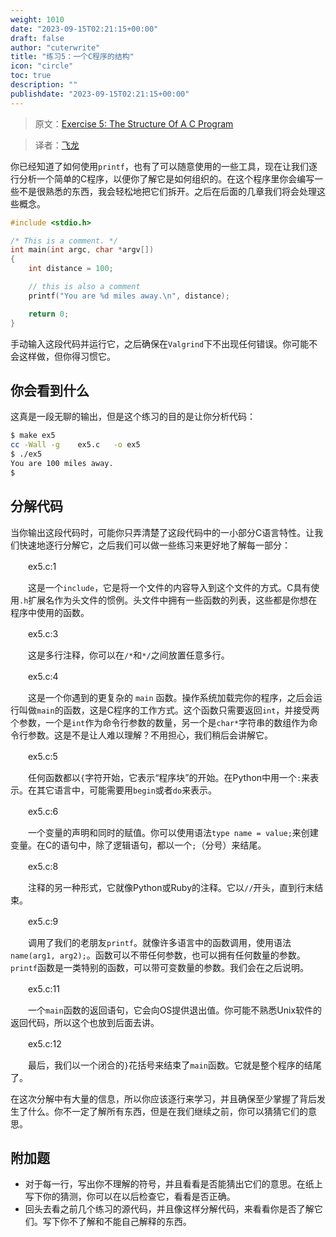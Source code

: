 ```yaml
---
weight: 1010
date: "2023-09-15T02:21:15+00:00"
draft: false
author: "cuterwrite"
title: "练习5：一个C程序的结构"
icon: "circle"
toc: true
description: ""
publishdate: "2023-09-15T02:21:15+00:00"
---
```




> 原文：[Exercise 5: The Structure Of A C Program](http://c.learncodethehardway.org/book/ex5.html)

> 译者：[飞龙](https://github.com/wizardforcel)

你已经知道了如何使用`printf`，也有了可以随意使用的一些工具，现在让我们逐行分析一个简单的C程序，以便你了解它是如何组织的。在这个程序里你会编写一些不是很熟悉的东西，我会轻松地把它们拆开。之后在后面的几章我们将会处理这些概念。

```c
#include <stdio.h>

/* This is a comment. */
int main(int argc, char *argv[])
{
    int distance = 100;

    // this is also a comment
    printf("You are %d miles away.\n", distance);

    return 0;
}
```

手动输入这段代码并运行它，之后确保在`Valgrind`下不出现任何错误。你可能不会这样做，但你得习惯它。

## 你会看到什么

这真是一段无聊的输出，但是这个练习的目的是让你分析代码：

```sh
$ make ex5
cc -Wall -g    ex5.c   -o ex5
$ ./ex5
You are 100 miles away.
$
```

## 分解代码

当你输出这段代码时，可能你只弄清楚了这段代码中的一小部分C语言特性。让我们快速地逐行分解它，之后我们可以做一些练习来更好地了解每一部分：

　　ex5.c:1

　　这是一个`include`，它是将一个文件的内容导入到这个文件的方式。C具有使用`.h`扩展名作为头文件的惯例。头文件中拥有一些函数的列表，这些都是你想在程序中使用的函数。

　　ex5.c:3

　　这是多行注释，你可以在`/*`和`*/`之间放置任意多行。

　　ex5.c:4

　　这是一个你遇到的更复杂的 `main` 函数。操作系统加载完你的程序，之后会运行叫做`main`的函数，这是C程序的工作方式。这个函数只需要返回`int`，并接受两个参数，一个是`int`作为命令行参数的数量，另一个是`char*`字符串的数组作为命令行参数。这是不是让人难以理解？不用担心，我们稍后会讲解它。

　　ex5.c:5

　　任何函数都以`{`字符开始，它表示“程序块”的开始。在Python中用一个`:`来表示。在其它语言中，可能需要用`begin`或者`do`来表示。

　　ex5.c:6

　　一个变量的声明和同时的赋值。你可以使用语法`type name = value;`来创建变量。在C的语句中，除了逻辑语句，都以一个`;`（分号）来结尾。

　　ex5.c:8

　　注释的另一种形式，它就像Python或Ruby的注释。它以`//`开头，直到行末结束。

　　ex5.c:9

　　调用了我们的老朋友`printf`。就像许多语言中的函数调用，使用语法`name(arg1, arg2);`。函数可以不带任何参数，也可以拥有任何数量的参数。`printf`函数是一类特别的函数，可以带可变数量的参数。我们会在之后说明。

　　ex5.c:11

　　一个`main`函数的返回语句，它会向OS提供退出值。你可能不熟悉Unix软件的返回代码，所以这个也放到后面去讲。

　　ex5.c:12

　　最后，我们以一个闭合的`}`花括号来结束了`main`函数。它就是整个程序的结尾了。

在这次分解中有大量的信息，所以你应该逐行来学习，并且确保至少掌握了背后发生了什么。你不一定了解所有东西，但是在我们继续之前，你可以猜猜它们的意思。

## 附加题

+ 对于每一行，写出你不理解的符号，并且看看是否能猜出它们的意思。在纸上写下你的猜测，你可以在以后检查它，看看是否正确。
+ 回头去看之前几个练习的源代码，并且像这样分解代码，来看看你是否了解它们。写下你不了解和不能自己解释的东西。
